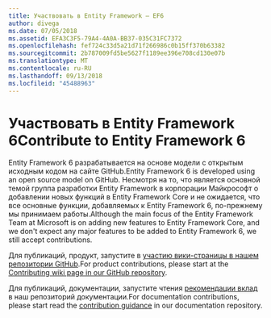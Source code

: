 ```yaml
---
title: Участвовать в Entity Framework — EF6
author: divega
ms.date: 07/05/2018
ms.assetid: EFA3C3F5-79A4-4A0A-BB37-035C31FC7372
ms.openlocfilehash: fef724c33d5a21d71f266986c0b15ff370b63382
ms.sourcegitcommit: 2b787009fd5be5627f1189ee396e708cd130e07b
ms.translationtype: MT
ms.contentlocale: ru-RU
ms.lasthandoff: 09/13/2018
ms.locfileid: "45488963"
---
```

# <a name="contribute-to-entity-framework-6"></a><span data-ttu-id="ab1f9-102">Участвовать в Entity Framework 6</span><span class="sxs-lookup"><span data-stu-id="ab1f9-102">Contribute to Entity Framework 6</span></span>
<span data-ttu-id="ab1f9-103">Entity Framework 6 разрабатывается на основе модели с открытым исходным кодом на сайте GitHub.</span><span class="sxs-lookup"><span data-stu-id="ab1f9-103">Entity Framework 6 is developed using an open source model on GitHub.</span></span> <span data-ttu-id="ab1f9-104">Несмотря на то, что является основной темой группа разработки Entity Framework в корпорации Майкрософт о добавлении новых функций в Entity Framework Core и не ожидается, что все основные функции, добавляемых к Entity Framework 6, по-прежнему мы принимаем работы.</span><span class="sxs-lookup"><span data-stu-id="ab1f9-104">Although the main focus of the Entity Framework Team at Microsoft is on adding new features to Entity Framework Core, and we don't expect any major features to be added to Entity Framework 6, we still accept contributions.</span></span>

<span data-ttu-id="ab1f9-105">Для публикаций, продукт, запустите в [участию вики-страницы в нашем репозитории GitHub](https://github.com/aspnet/EntityFramework6/wiki/Contributing).</span><span class="sxs-lookup"><span data-stu-id="ab1f9-105">For product contributions, please start at the [Contributing wiki page in our GitHub repository](https://github.com/aspnet/EntityFramework6/wiki/Contributing).</span></span>

<span data-ttu-id="ab1f9-106">Для публикаций, документации, запустите чтения [рекомендации вклад](https://github.com/aspnet/EntityFramework.Docs/blob/master/CONTRIBUTING.md) в наш репозиторий документации.</span><span class="sxs-lookup"><span data-stu-id="ab1f9-106">For documentation contributions, please start read the [contribution guidance](https://github.com/aspnet/EntityFramework.Docs/blob/master/CONTRIBUTING.md) in our documentation repository.</span></span>
